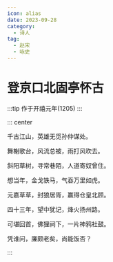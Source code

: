 ```yaml
---
icon: alias
date: 2023-09-28
category:
  - 诗人
tag:
  - 赵宋
  - 咏史
---
```


# 登京口北固亭怀古

<!-- more -->

:::tip
作于开禧元年(1205)
:::


::: center 

千古江山，英雄无觅孙仲谋处。

舞榭歌台，风流总被，雨打风吹去。

斜阳草树，寻常巷陌，人道寄奴曾住。

想当年，金戈铁马，气吞万里如虎。

元嘉草草，封狼居胥，赢得仓皇北顾。

四十三年，望中犹记，烽火扬州路。

可堪回首，佛狸祠下，一片神鸦社鼓。

凭谁问，廉颇老矣，尚能饭否？

:::